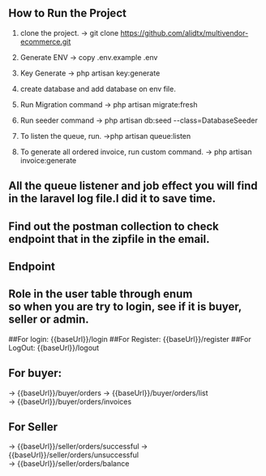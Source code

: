 ## How to Run the Project
 1. clone the project.
    -> git clone https://github.com/alidtx/multivendor-ecommerce.git
 2. Generate ENV
    -> copy .env.example .env
 3. Key Generate
    -> php artisan key:generate
 4. create database and add database on env file.

 5. Run Migration command 
    -> php artisan migrate:fresh
 6. Run seeder command 
   -> php artisan db:seed --class=DatabaseSeeder
 7. To listen the queue, run.
    ->php artisan  queue:listen
 8. To generate all ordered invoice, run custom command.
    -> php artisan invoice:generate

## All the queue listener and job effect you will find in the laravel log file.I did it to save time.

## Find out the **postman**  collection to check endpoint that in the zipfile in the email.

    
 ## Endpoint

## Role in the user table through enum <br> so when you are try to login, see if it is buyer, seller or admin.

##For login: {{baseUrl}}/login
##For Register: {{baseUrl}}/register
##For LogOut: {{baseUrl}}/logout

## For buyer:
-> {{baseUrl}}/buyer/orders
-> {{baseUrl}}/buyer/orders/list   
-> {{baseUrl}}/buyer/orders/invoices
## For Seller 
-> {{baseUrl}}/seller/orders/successful
-> {{baseUrl}}/seller/orders/unsuccessful   
-> {{baseUrl}}/seller/orders/balance

   

    
